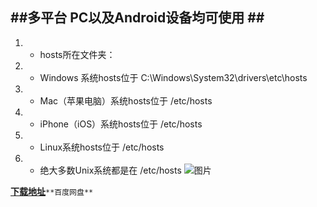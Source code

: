 ## ##多平台 PC以及Android设备均可使用 ## ## 


1. * hosts所在文件夹：
1. * Windows 系统hosts位于 C:\Windows\System32\drivers\etc\hosts
1. * Mac（苹果电脑）系统hosts位于 /etc/hosts
1. * iPhone（iOS）系统hosts位于 /etc/hosts
1. * Linux系统hosts位于 /etc/hosts
1. * 绝大多数Unix系统都是在 /etc/hosts
![图片](http://img.pc841.com/2016/0415/20160415053818269.jpg)

**[下载地址](https://pan.baidu.com/s/1dFBzej3)**`**百度网盘**`

  
